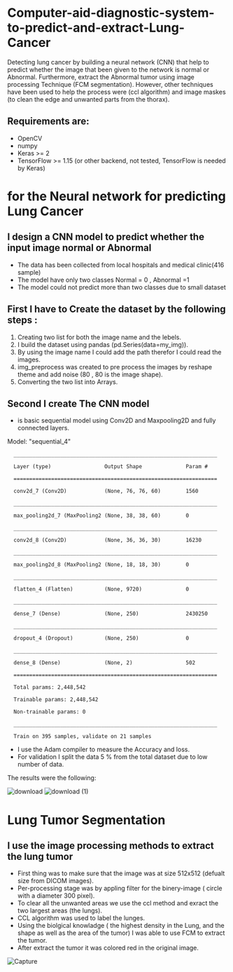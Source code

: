 # Computer-aid-diagnostic-system-to-predict-and-extract-Lung-Cancer
Detecting lung cancer by building a neural network (CNN) that help to predict whether the image that been given to the network is normal or Abnormal.
Furthermore, extract the Abnormal tumor using image processing Technique (FCM segmentation).
However, other techniques have been used to help the process were (ccl algorithm) and image maskes (to clean the edge and unwanted parts from the thorax).

## Requirements are:

- OpenCV
- numpy
- Keras >= 2
- TensorFlow >= 1.15 (or other backend, not tested, TensorFlow is needed by Keras)


# for the Neural network for predicting Lung Cancer
## I design a CNN model to predict whether the input image normal or Abnormal
- The data has been collected from local hospitals and medical clinic(416 sample)
- The model have only two classes Normal = 0 , Abnormal =1
- The model could not predict more than two classes due to small dataset
## First I have to Create the dataset by the following steps :
1. Creating two list for both the image name and the lebels.
2. I build the dataset using pandas (pd.Series(data=my_img)).
3. By using the image name I could add the path therefor I could read the images.
4. img_preprocess was created to pre process the images by reshape theme and add noise (80 , 80 is the image shape).
5. Converting the two list into Arrays.

## Second I create The CNN model   
- is basic sequential model using Conv2D and Maxpooling2D and fully connected layers.

Model: \"sequential_4\"

      _________________________________________________________________
      
      Layer (type)                 Output Shape              Param #   
      
      =================================================================
      
      conv2d_7 (Conv2D)            (None, 76, 76, 60)        1560    
      
      _________________________________________________________________
      
      max_pooling2d_7 (MaxPooling2 (None, 38, 38, 60)        0        
      
      _________________________________________________________________
      
      conv2d_8 (Conv2D)            (None, 36, 36, 30)        16230  
      
      _________________________________________________________________
      
      max_pooling2d_8 (MaxPooling2 (None, 18, 18, 30)        0       
      
      _________________________________________________________________
      
      flatten_4 (Flatten)          (None, 9720)              0   
      
      _________________________________________________________________
      
      dense_7 (Dense)              (None, 250)               2430250 
      
      _________________________________________________________________
      
      dropout_4 (Dropout)          (None, 250)               0    
      
      _________________________________________________________________
      
      dense_8 (Dense)              (None, 2)                 502  
      
      =================================================================
      
      Total params: 2,448,542
      
      Trainable params: 2,448,542
      
      Non-trainable params: 0
      
      _________________________________________________________________
      
      Train on 395 samples, validate on 21 samples
      

- I use the Adam compiler to measure the Accuracy and loss.
- For validation I split the data 5 % from the total dataset due to low number of data.

The results were the following:

![download](https://user-images.githubusercontent.com/93203143/182347174-c5153ed3-82a4-430a-a74d-f95a491ad653.png)
![download (1)](https://user-images.githubusercontent.com/93203143/182347192-7e9e04dd-3c3a-4eb5-86cc-d19de38131f8.png)

# Lung Tumor Segmentation

## I use the image processing methods to extract the lung tumor
- First thing was to make sure that the image was at size 512x512 (defualt size from DICOM images).
- Per-processing stage was by appling filter for the binery-image ( circle with a diameter 300 pixel).
- To clear all the unwanted areas we use the ccl method and exract the two largest areas (the lungs).
- CCL algorithm was used to label the lunges.
- Using the biolgical knowladge ( the highest density in the Lung, and the shape as well as the area of the tumor) I was able to use FCM to extract the tumor.
- After extract the tumor it was colored red in the original image. 

![Capture](https://user-images.githubusercontent.com/93203143/182352751-504b60ec-e7fc-4c7e-9c72-768545ffd332.PNG)
